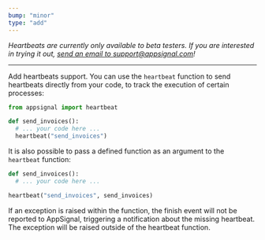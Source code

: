 ```yaml
---
bump: "minor"
type: "add"
---
```


_Heartbeats are currently only available to beta testers. If you are interested in trying it out, [send an email to support@appsignal.com](mailto:support@appsignal.com?subject=Heartbeat%20beta)!_

---

Add heartbeats support. You can use the `heartbeat` function to send heartbeats directly from your code, to track the execution of certain processes:

```python
from appsignal import heartbeat

def send_invoices():
  # ... your code here ...
  heartbeat("send_invoices")
```

It is also possible to pass a defined function as an argument to the `heartbeat`
function:

```python
def send_invoices():
  # ... your code here ...

heartbeat("send_invoices", send_invoices)
```

If an exception is raised within the function, the finish event will not be
reported to AppSignal, triggering a notification about the missing heartbeat.
The exception will be raised outside of the heartbeat function.
